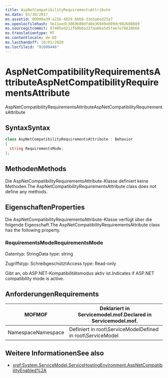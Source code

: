 ```yaml
---
title: AspNetCompatibilityRequirementsAttribute
ms.date: 03/30/2017
ms.assetid: 00908a39-a21b-4029-bbb9-33e5a6ed25a7
ms.openlocfilehash: 5b11aedc3069b80df40e36949e009dc902680889
ms.sourcegitcommit: 97405ed212f69b0a32faa66a5d5fae7e76628b68
ms.translationtype: MT
ms.contentlocale: de-DE
ms.lasthandoff: 10/01/2020
ms.locfileid: "91609446"
---
```

# <a name="aspnetcompatibilityrequirementsattribute"></a><span data-ttu-id="c7605-102">AspNetCompatibilityRequirementsAttribute</span><span class="sxs-lookup"><span data-stu-id="c7605-102">AspNetCompatibilityRequirementsAttribute</span></span>
<span data-ttu-id="c7605-103">AspNetCompatibilityRequirementsAttribute</span><span class="sxs-lookup"><span data-stu-id="c7605-103">AspNetCompatibilityRequirementsAttribute</span></span>  
  
## <a name="syntax"></a><span data-ttu-id="c7605-104">Syntax</span><span class="sxs-lookup"><span data-stu-id="c7605-104">Syntax</span></span>  
  
```csharp
class AspNetCompatibilityRequirementsAttribute : Behavior  
{  
  string RequirementsMode;  
};  
```  
  
## <a name="methods"></a><span data-ttu-id="c7605-105">Methoden</span><span class="sxs-lookup"><span data-stu-id="c7605-105">Methods</span></span>  
 <span data-ttu-id="c7605-106">Die AspNetCompatibilityRequirementsAttribute-Klasse definiert keine Methoden.</span><span class="sxs-lookup"><span data-stu-id="c7605-106">The AspNetCompatibilityRequirementsAttribute class does not define any methods.</span></span>  
  
## <a name="properties"></a><span data-ttu-id="c7605-107">Eigenschaften</span><span class="sxs-lookup"><span data-stu-id="c7605-107">Properties</span></span>  
 <span data-ttu-id="c7605-108">Die AspNetCompatibilityRequirementsAttribute-Klasse verfügt über die folgende Eigenschaft.</span><span class="sxs-lookup"><span data-stu-id="c7605-108">The AspNetCompatibilityRequirementsAttribute class has the following property.</span></span>  
  
### <a name="requirementsmode"></a><span data-ttu-id="c7605-109">RequirementsMode</span><span class="sxs-lookup"><span data-stu-id="c7605-109">RequirementsMode</span></span>  
 <span data-ttu-id="c7605-110">Datentyp: String</span><span class="sxs-lookup"><span data-stu-id="c7605-110">Data type: string</span></span>  
  
 <span data-ttu-id="c7605-111">Zugriffstyp: Schreibgeschützt</span><span class="sxs-lookup"><span data-stu-id="c7605-111">Access type: Read-only</span></span>  
  
 <span data-ttu-id="c7605-112">Gibt an, ob ASP.NET-Kompatibilitätsmodus aktiv ist.</span><span class="sxs-lookup"><span data-stu-id="c7605-112">Indicates if ASP.NET compatibility mode is active.</span></span>  
  
## <a name="requirements"></a><span data-ttu-id="c7605-113">Anforderungen</span><span class="sxs-lookup"><span data-stu-id="c7605-113">Requirements</span></span>  
  
|<span data-ttu-id="c7605-114">MOF</span><span class="sxs-lookup"><span data-stu-id="c7605-114">MOF</span></span>|<span data-ttu-id="c7605-115">Deklariert in Servicemodel.mof.</span><span class="sxs-lookup"><span data-stu-id="c7605-115">Declared in Servicemodel.mof.</span></span>|  
|---------|-----------------------------------|  
|<span data-ttu-id="c7605-116">Namespace</span><span class="sxs-lookup"><span data-stu-id="c7605-116">Namespace</span></span>|<span data-ttu-id="c7605-117">Definiert in root\ServiceModel</span><span class="sxs-lookup"><span data-stu-id="c7605-117">Defined in root\ServiceModel</span></span>|  
  
## <a name="see-also"></a><span data-ttu-id="c7605-118">Weitere Informationen</span><span class="sxs-lookup"><span data-stu-id="c7605-118">See also</span></span>

- <xref:System.ServiceModel.ServiceHostingEnvironment.AspNetCompatibilityEnabled%2A>
